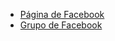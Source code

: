 - [Página de Facebook](https://www.facebook.com/clubalgoritmiaupiizipn/)
- [Grupo de Facebook](https://www.facebook.com/groups/clubalgoritmiaupiizipn/)
